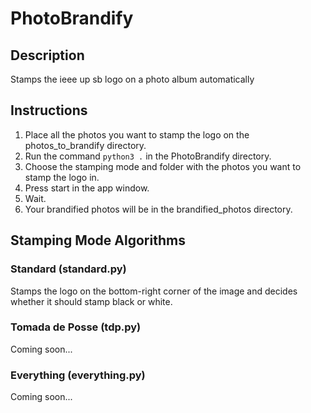 # PhotoBrandify
## Description
Stamps the ieee up sb logo on a photo album automatically
## Instructions
1. Place all the photos you want to stamp the logo on the photos_to_brandify directory.
1. Run the command `python3 .` in the PhotoBrandify directory.
1. Choose the stamping mode and folder with the photos you want to stamp the logo in.
1. Press start in the app window.
1. Wait.
1. Your brandified photos will be in the brandified_photos directory.
## Stamping Mode Algorithms
### Standard (standard.py)
Stamps the logo on the bottom-right corner of the image and decides whether it should stamp black or white.
### Tomada de Posse (tdp.py)
Coming soon... 
### Everything (everything.py)
Coming soon...
